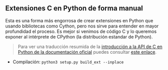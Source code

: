 ## Extensiones C en Python de forma manual
Esta es una forma más engorrosa de crear extensiones en Python que usando bibliotecas como Cython, pero nos sirve para entender en mayor profundidad el proceso. Es mejor si venimos de código C y lo queremos exponer al intérprete de CPython (la distribución estandar de Python).

> Para ver una traducción resumida de la [introducción a la API de C en Python de la documentación oficial](https://docs.python.org/3/c-api/intro.html) puedes consultar [este enlace](https://elbauldelprogramador.com/crear-modulo-python-con-python-c-api-1/).

- Compilación: `python3 setup.py build_ext --inplace`




